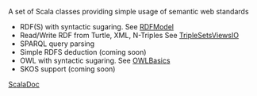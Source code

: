 A set of Scala classes providing simple usage of semantic web standards

  * RDF(S) with syntactic sugaring. See [RDFModel](RDFModel.md)
  * Read/Write RDF from Turtle, XML, N-Triples See [TripleSetsViewsIO](TripleSetsViewsIO.md)
  * SPARQL query parsing
  * Simple RDFS deduction (coming soon)
  * OWL with syntactic sugaring. See [OWLBasics](OWLBasics.md)
  * SKOS support (coming soon)

[ScalaDoc](http://scala-semantic-web.googlecode.com/svn/trunk/doc/main/api/index.html)